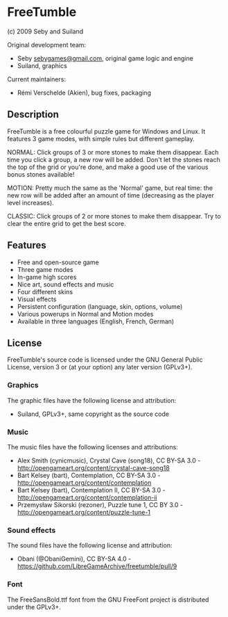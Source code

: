 # FreeTumble

(c) 2009 Seby and Suiland

Original development team:

- Seby <sebygames@gmail.com>, original game logic and engine
- Suiland, graphics

Current maintainers:

- Rémi Verschelde (Akien), bug fixes, packaging

## Description

FreeTumble is a free colourful puzzle game for Windows and Linux.
It features 3 game modes, with simple rules but different gameplay.

NORMAL: Click groups of 3 or more stones to make them disappear.
Each time you click a group, a new row will be added. Don't let the stones
reach the top of the grid or you're done, and make a good use of the various
bonus stones available!

MOTION: Pretty much the same as the 'Normal' game, but real time:
the new row will be added after an amount of time (decreasing as the player
level increases).

CLASSIC: Click groups of 2 or more stones to make them disappear.
Try to clear the entire grid to get the best score.

## Features

- Free and open-source game
- Three game modes
- In-game high scores
- Nice art, sound effects and music
- Four different skins
- Visual effects
- Persistent configuration (language, skin, options, volume)
- Various powerups in Normal and Motion modes
- Available in three languages (English, French, German)

## License

FreeTumble's source code is licensed under the GNU General Public
License, version 3 or (at your option) any later version (GPLv3+).

### Graphics

The graphic files have the following license and attribution:

- Suiland, GPLv3+, same copyright as the source code

### Music

The music files have the following licenses and attributions:

- Alex Smith (cynicmusic), Crystal Cave (song18), CC BY-SA 3.0 - http://opengameart.org/content/crystal-cave-song18
- Bart Kelsey (bart), Contemplation, CC BY-SA 3.0 - http://opengameart.org/content/contemplation
- Bart Kelsey (bart), Contemplation II, CC BY-SA 3.0 - http://opengameart.org/content/contemplation-ii
- Przemysław Sikorski (rezoner), Puzzle tune 1, CC BY 3.0 - http://opengameart.org/content/puzzle-tune-1

### Sound effects

The sound files have the following license and attribution:

- Obani (@ObaniGemini), CC BY-SA 4.0 - https://github.com/LibreGameArchive/freetumble/pull/9

### Font

The FreeSansBold.ttf font from the GNU FreeFont project is distributed
under the GPLv3+.
